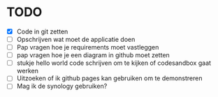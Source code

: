 # TODO

- [x] Code in git zetten
- [ ] Opschrijven wat moet de applicatie doen
- [ ] Pap vragen hoe je requirements moet vastleggen
- [ ] pap vragen hoe je een diagram in github moet zetten
- [ ] stukje hello world code schrijven om te kijken of codesandbox gaat werken
- [ ] Uitzoeken of ik github pages kan gebruiken om te demonstreren
- [ ] Mag ik de synology gebruiken?
